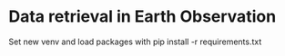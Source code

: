 # Data retrieval in Earth Observation

Set new venv and load packages with
pip install -r requirements.txt
